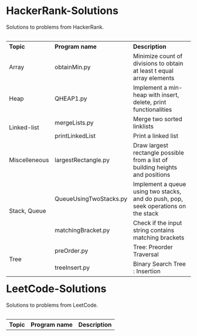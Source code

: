 # HackerRank-Solutions
Solutions to problems from HackerRank.

<table style="float: left">
  <tr>
    <th align="left">Topic</th>
    <th align="left">Program name</th>
    <th align="left">Description</th>
  </tr>
  <tr>
    <td>Array</td>
    <td>obtainMin.py</td>
    <td>Minimize count of divisions to obtain at least t equal array elements</td>
  </tr>
  <tr>
    <td>Heap</td>
    <td>QHEAP1.py</td>
    <td>Implement a min-heap with insert, delete, print functionalities</td>
  </tr>
  <tr>
    <td rowspan="2">Linked-list</td>
    <td>mergeLists.py</td>
    <td>Merge two sorted linklists</td>
  </tr>
  <tr>
    <td>printLinkedList</td>
    <td>Print a linked list</td>
  </tr>
  <tr>
    <td>Miscelleneous</td>
    <td>largestRectangle.py</td>
    <td>Draw largest rectangle possible from a list of building heights and positions</td>
  </tr>
  <tr>
    <td rowspan="2">Stack, Queue</td>
    <td>QueueUsingTwoStacks.py</td>
    <td>Implement a queue using two stacks, and do push, pop, seek operations on the stack</td>
  </tr>
  <tr>
    <td>matchingBracket.py</td>
    <td>Check if the input string contains matching brackets</td>
  </tr>
  <tr>
    <td rowspan="2">Tree</td>
    <td>preOrder.py</td>
    <td>Tree: Preorder Traversal</td>
  </tr>
  <tr>
    <td>treeInsert.py</td>
    <td>Binary Search Tree : Insertion</td>
  </tr>

</table>
 
# LeetCode-Solutions
Solutions to problems from LeetCode.

<table style="float: right">
  <tr>
    <th align="left">Topic</th>
    <th align="left">Program name</th>
    <th align="left">Description</th>
  </tr>
 </table>

